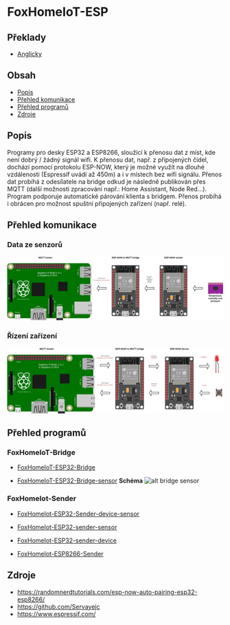 # FoxHomeIoT-ESP

## Překlady

- [Anglicky](README.md)

## Obsah

- [Popis](#popis)
- [Přehled komunikace](#přehled-komunikace)
- [Přehled programů](#přehled-programů)
- [Zdroje](#zdroje)

## Popis

Programy pro desky ESP32 a ESP8266, sloužící k přenosu dat z míst, kde není dobrý / žádný signál wifi. K přenosu dat, např. z připojených čidel, dochází pomocí protokolu ESP-NOW, který je možné využít na dlouhé vzdálenosti (Espressif uvádí až 450m) a i v místech bez wifi signálu. Přenos dat probíhá z odesílatele na bridge odkud je následně publikován přes MQTT (další možnosti zpracování např.: Home Assistant, Node Red...). Program podporuje automatické párování klienta s bridgem. Přenos probíhá i obrácen pro možnost spuštní připojených zařízení (např. relé).

## Přehled komunikace

### Data ze senzorů

![alt reading sensors data](img/communication_sensors.png)

### Řízení zařízení

![alt reading device control](img/communication_device.png)

## Přehled programů

### FoxHomeIoT-Bridge

- [FoxHomeIoT-ESP32-Bridge](../FoxHomeIoT-Bridge/FoxHomeIoT-ESP32-Bridge/FoxHomeIoT-ESP32-Bridge.ino)

- [FoxHomeIoT-ESP32-Bridge-sensor](../FoxHomeIoT-Bridge/FoxHomeIoT-ESP32-Bridge-sensor/FoxHomeIoT-ESP32-Bridge-sensor.ino)
 **Schéma**
  ![alt bridge sensor](img/brige_sensor.png)

### FoxHomeIot-Sender

- [FoxHomeIot-ESP32-Sender-device-sensor](../FoxHomeIot-Sender/FoxHomeIot-ESP32-Sender-device-sensor/FoxHomeIot-ESP32-Sender-device-sensor.ino)

- [FoxHomeIot-ESP32-sender-sensor](../FoxHomeIot-Sender/FoxHomeIot-ESP32-sender-sensor/FoxHomeIot-ESP32-sender-sensor.ino)

- [FoxHomeIot-ESP32-sender-device](../FoxHomeIot-Sender/FoxHomeIot-ESP32-sender-device/FoxHomeIot-ESP32-sender-device.ino)

- [FoxHomeIot-ESP8266-Sender](../FoxHomeIot-Sender/FoxHomeIot-ESP8266-Sender/FoxHomeIot-ESP8266-Sender.ino)

## Zdroje
 - <a href="https://randomnerdtutorials.com/esp-now-auto-pairing-esp32-esp8266/">https://randomnerdtutorials.com/esp-now-auto-pairing-esp32-esp8266/</a>
 - <a href="https://github.com/Servayejc">https://github.com/Servayejc</a>
 - <a href="https://www.espressif.com/">https://www.espressif.com/</a>
